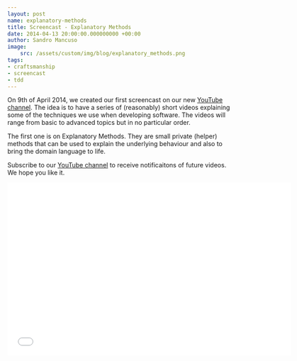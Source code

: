 ```yaml
---
layout: post
name: explanatory-methods
title: Screencast - Explanatory Methods
date: 2014-04-13 20:00:00.000000000 +00:00
author: Sandro Mancuso
image:
    src: /assets/custom/img/blog/explanatory_methods.png
tags:
- craftsmanship
- screencast
- tdd
---
```


On 9th of April 2014, we created our first screencast on our new [YouTube channel](https://www.youtube.com/user/codurance). The idea is to have a series of (reasonably) short videos explaining some of the techniques we use when developing software. The videos will range from basic to advanced topics but in no particular order.

The first one is on Explanatory Methods. They are small private (helper) methods that can be used to explain the underlying behaviour and also to bring the domain language to life.

Subscribe to our [YouTube channel](https://www.youtube.com/user/codurance) to receive notificaitons of future videos. We hope you like it.

<iframe width="640" height="390" src="//www.youtube.com/embed/sKYX40ltQZM" frameborder="0" allowfullscreen></iframe>

